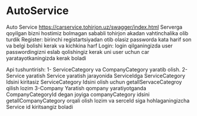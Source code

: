 # AutoService
Auto Service https://carservice.tohirjon.uz/swagger/index.html Serverga qoyilgan bizni hostimiz bolmagan sababli tohirjon akadan vahtinchalika olib turdik 
Register:
birinchi registartsiyadan otib olasiz passworda kata harif son va belgi bolishi kerak va kichkina harf
Login:
login qilganingizda user passwordingizni eslab qolishingiz kerak
uni user uchun car yaratayotkaningizda kerak boladi

Api tushuntirish: 
1- ServiceCategory va CompanyCategory yaratib olish.
2- Service yaratish
      Service yaratish jarayonida ServiceIdga ServiceCategory Idsini kiritasiz 
      ServiceCategory Idsini olish uchun getallServaceCategroy qilish lozim
3-Company Yaratish qompany yaratiyotganda CompanyCategoryId degan joyiga companyCategory idsini getallCompanyCategory orqali olish lozim va serceId siga hohlaganingizcha Service id kiritsangiz boladi 
